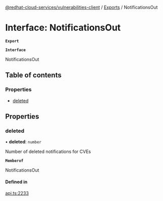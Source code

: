 [@redhat-cloud-services/vulnerabilities-client](../README.md) / [Exports](../modules.md) / NotificationsOut

# Interface: NotificationsOut

**`Export`**

**`Interface`**

NotificationsOut

## Table of contents

### Properties

- [deleted](NotificationsOut.md#deleted)

## Properties

### deleted

• **deleted**: `number`

Number of deleted notifications for CVEs

**`Memberof`**

NotificationsOut

#### Defined in

[api.ts:2233](https://github.com/RedHatInsights/javascript-clients/blob/master/packages/vulnerabilities/git-api/api.ts#L2233)
